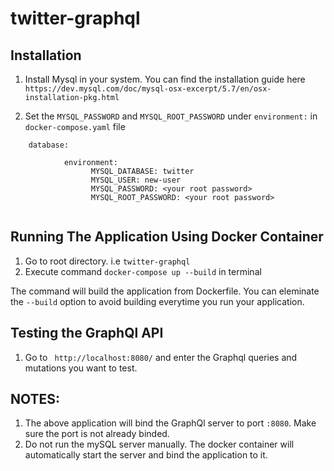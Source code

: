 # twitter-graphql

Installation
------------

1) Install Mysql in your system. You can find the installation guide here ```https://dev.mysql.com/doc/mysql-osx-excerpt/5.7/en/osx-installation-pkg.html```

2) Set the ```MYSQL_PASSWORD``` and ```MYSQL_ROOT_PASSWORD``` under ```environment:``` in ```docker-compose.yaml``` file 

```
    database:
            
            environment:
                  MYSQL_DATABASE: twitter
                  MYSQL_USER: new-user
                  MYSQL_PASSWORD: <your root password>
                  MYSQL_ROOT_PASSWORD: <your root password>
                  
```

Running The Application Using Docker Container
-----------------------------------------------

1) Go to root directory. i.e ```twitter-graphql```
2) Execute command ```docker-compose up --build``` in terminal

The command will build the application from Dockerfile. You can eleminate the ```--build``` option to avoid building everytime you run your application.

Testing the GraphQl API
-----------------------

1) Go to ``` http://localhost:8080/``` and enter the Graphql queries and mutations you want to test.


NOTES:
------

1) The above application will bind the GraphQl server to port ```:8080```. Make sure the port is not already binded.
2) Do not run the mySQL server manually. The docker container will automatically start the server and bind the application to it.
